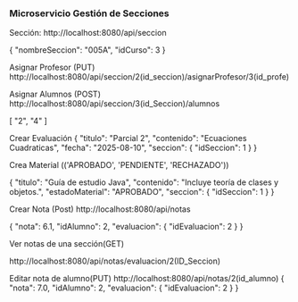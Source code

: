 ### Microservicio Gestión de Secciones

Sección:
http://localhost:8080/api/seccion

{
  "nombreSeccion": "005A",
  "idCurso": 3
}


Asignar Profesor (PUT)
http://localhost:8080/api/seccion/2(id_seccion)/asignarProfesor/3(id_profe)

Asignar Alumnos (POST)
http://localhost:8080/api/seccion/3(id_Seccion)/alumnos

[
  "2",
  "4"
  ]

Crear Evaluación
{
  "titulo": "Parcial 2",
  "contenido": "Ecuaciones Cuadraticas",
  "fecha": "2025-08-10",
  "seccion": {
    "idSeccion": 1
  }
}


Crea Material (('APROBADO', 'PENDIENTE', 'RECHAZADO'))

{
  "titulo": "Guía de estudio Java",
  "contenido": "Incluye teoría de clases y objetos.",
  "estadoMaterial": "APROBADO",
  "seccion": {
    "idSeccion": 1
  }
}


Crear Nota (Post)
http://localhost:8080/api/notas

{
  "nota": 6.1,
  "idAlumno": 2,
  "evaluacion": {
    "idEvaluacion": 2
  }
}

Ver notas de una sección(GET)

http://localhost:8080/api/notas/evaluacion/2(ID_Seccion)

Editar nota de alumno(PUT)
http://localhost:8080/api/notas/2(id_alumno)
{
  "nota": 7.0,
  "idAlumno": 2,
  "evaluacion": {
    "idEvaluacion": 2
  }
}